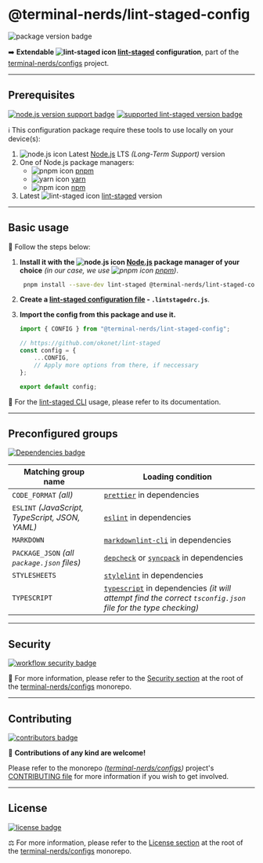 # @terminal-nerds/lint-staged-config

![package version badge]

➡️ **Extendable ![lint-staged icon] [lint-staged] configuration**, part of the
[terminal-nerds/configs] project.

[package version badge]: https://img.shields.io/npm/v/@terminal-nerds/lint-staged-config/latest?style=for-the-badge&logo=npm
[lint-staged]: https://github.com/okonet/lint-staged#configuration
[lint-staged icon]: https://api.iconify.design/mdi/emoticon-poop.svg
[terminal-nerds/configs]: https://github.com/terminal-nerds/configs

---

## Prerequisites

[![node.js version support badge]][node.js]
[![supported lint-staged version badge]][lint-staged]

[node.js version support badge]: https://img.shields.io/node/v-lts/@terminal-nerds/lint-staged-config?style=for-the-badge&logo=nodedotjs
[supported lint-staged version badge]: https://img.shields.io/github/package-json/dependency-version/terminal-nerds/configs/peer/lint-staged?filename=packages%2Flint-staged%2Fpackage.json&logo=lint-staged&style=for-the-badge

ℹ️ This configuration package require these tools to use locally on your
device(s):

1. ![node.js icon] Latest [Node.js] LTS _(Long-Term Support)_ version
1. One of Node.js package managers:
    - ![pnpm icon] [pnpm]
    - ![yarn icon] [yarn]
    - ![npm icon] [npm]
1. Latest ![lint-staged icon] [lint-staged] version

[node.js]: https://nodejs.org/en/
[node.js icon]: https://api.iconify.design/logos/nodejs-icon.svg
[pnpm]: https://pnpm.io/
[pnpm icon]: https://api.iconify.design/vscode-icons/file-type-light-pnpm.svg
[npm]: https://npmjs.com/
[npm icon]: https://api.iconify.design/logos/npm-icon.svg
[yarn]: https://yarnpkg.com/
[yarn icon]: https://api.iconify.design/logos/yarn.svg

---

## Basic usage

👣 Follow the steps below:

1. **Install it with the ![node.js icon] [Node.js] package manager of your
   choice** _(in our case, we use ![pnpm icon] [pnpm])_.

    ```sh
     pnpm install --save-dev lint-staged @terminal-nerds/lint-staged-config
    ```

1. **Create a [lint-staged configuration file] - `.lintstagedrc.js`**.

1. **Import the config from this package and use it.**

    ```ts
    import { CONFIG } from "@terminal-nerds/lint-staged-config";

    // https://github.com/okonet/lint-staged
    const config = {
    	...CONFIG,
    	// Apply more options from there, if neccessary
    };

    export default config;
    ```

📖 For the [lint-staged CLI] usage, please refer to its documentation.

[lint-staged configuration file]: https://github.com/okonet/lint-staged#configuration
[lint-staged cli]: https://github.com/okonet/lint-staged#command-line-flags

---

## Preconfigured groups

[dependencies badge]: https://img.shields.io/librariesio/release/npm/@terminal-nerds/lint-staged-config?style=for-the-badge
[dependencies url]: https://libraries.io/npm/@terminal-nerds%2Flint-staged-config

[![Dependencies badge]][dependencies url]

| Matching group name                             | Loading condition                                                                                              |
| ----------------------------------------------- | -------------------------------------------------------------------------------------------------------------- |
| `CODE_FORMAT` _(all)_                           | [`prettier`] in dependencies                                                                                   |
| `ESLINT` _(JavaScript, TypeScript, JSON, YAML)_ | [`eslint`] in dependencies                                                                                     |
| `MARKDOWN`                                      | [`markdownlint-cli`] in dependencies                                                                           |
| `PACKAGE_JSON` _(all `package.json` files)_     | [`depcheck`] or [`syncpack`] in dependencies                                                                   |
| `STYLESHEETS`                                   | [`stylelint`] in dependencies                                                                                  |
| `TYPESCRIPT`                                    | [`typescript`] in dependencies _(it will attempt find the correct `tsconfig.json` file for the type checking)_ |

[`prettier`]: https://github.com/prettier/prettier
[`eslint`]: https://github.com/eslint/eslint
[`markdownlint-cli`]: https://github.com/igorshubovych/markdownlint-cli
[`depcheck`]: https://github.com/depcheck/depcheck
[`syncpack`]: https://github.com/JamieMason/syncpack
[`stylelint`]: https://github.com/stylelint/stylelint
[`typescript`]: https://github.com/microsoft/typescript

---

## Security

[![workflow security badge]][security policy]

🔐 For more information, please refer to the [Security section] at the root of the
[terminal-nerds/configs] monorepo.

[workflow security badge]: https://img.shields.io/github/actions/workflow/status/terminal-nerds/configs/maintenance.yml?label=Security&logo=github&style=for-the-badge&branch=main
[security section]: https://github.com/terminal-nerds/configs#security
[security policy]: https://github.com/terminal-nerds/configs/security/policy

---

## Contributing

[![contributors badge]][contributors url]

🤝 **Contributions of any kind are welcome!**

Please refer to the monorepo _([terminal-nerds/configs])_ project's
[CONTRIBUTING file] for more information if you wish to get involved.

[contributing file]: https://github.com/terminal-nerds/configs/blob/main/.github/CONTRIBUTING.md
[contributors badge]: https://img.shields.io/github/contributors/terminal-nerds/configs?style=for-the-badge
[contributors url]: https://github.com/terminal-nerds/configs#contributors

---

## License

[![license badge]][license]

⚖️ For more information, please refer to the [License section] at the root of
the [terminal-nerds/configs] monorepo.

[license badge]: https://img.shields.io/github/license/terminal-nerds/configs?style=for-the-badge
[license]: https://github.com/terminal-nerds/configs/blob/main/LICENSE.md
[license section]: https://github.com/terminal-nerds/configs#License

